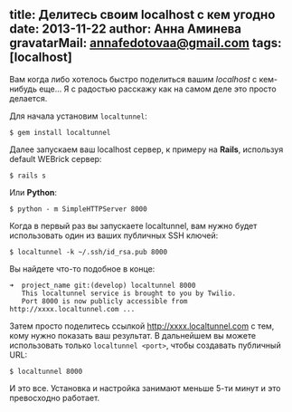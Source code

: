 title: Делитесь своим localhost с кем угодно
date: 2013-11-22
author: Анна Аминева
gravatarMail: annafedotovaa@gmail.com
tags: [localhost]
---


Вам когда либо хотелось быстро поделиться вашим *localhost* с кем-нибудь еще...
Я с радостью расскажу как на самом деле это просто делается.

Для начала установим `localtunnel`:

`$ gem install localtunnel`

<!-- more -->

Далее запускаем ваш localhost сервер, к примеру на **Rails**, используя default WEBrick сервер:

`$ rails s`

Или **Python**:

`$ python - m SimpleHTTPServer 8000`

Когда в первый раз вы запускаете localtunnel, вам нужно будет использовать один из ваших публичных SSH ключей:

`$ localtunnel -k ~/.ssh/id_rsa.pub 8000`


Вы найдете что-то подобное в конце:
```
➜  project_name git:(develop) localtunnel 8000
   This localtunnel service is brought to you by Twilio.
   Port 8000 is now publicly accessible from http://xxxx.localtunnel.com ...
```
   
Затем просто поделитесь ссылкой http://xxxx.localtunnel.com с тем, кому нужно показать ваш результат.
В дальнейшем вы можете использовать только `localtunnel <port>`, чтобы создавать публичный URL:

`$ localtunnel 8000`

И это все. 
Установка и настройка занимают меньше 5-ти минут и это превосходно работает.
